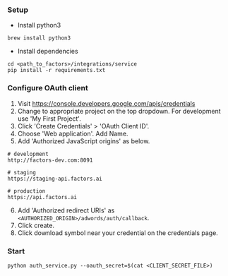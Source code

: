 ### Setup

* Install python3
```
brew install python3
```

* Install dependencies
```
cd <path_to_factors>/integrations/service
pip install -r requirements.txt
```

### Configure OAuth client
1. Visit https://console.developers.google.com/apis/credentials
2. Change to appropriate project on the top dropdown. For development use 'My First Project'.
3. Click 'Create Credentials' > 'OAuth Client ID'. 
4. Choose 'Web application'. Add Name.
5. Add 'Authorized JavaScript origins' as below.
```
# development
http://factors-dev.com:8091

# staging
https://staging-api.factors.ai

# production
https://api.factors.ai
```
6. Add 'Authorized redirect URIs' as `<AUTHORIZED_ORIGIN>/adwords/auth/callback`.
7. Click create.
8. Click download symbol near your credential on the credentials page.

### Start
```
python auth_service.py --oauth_secret=$(cat <CLIENT_SECRET_FILE>)
```




